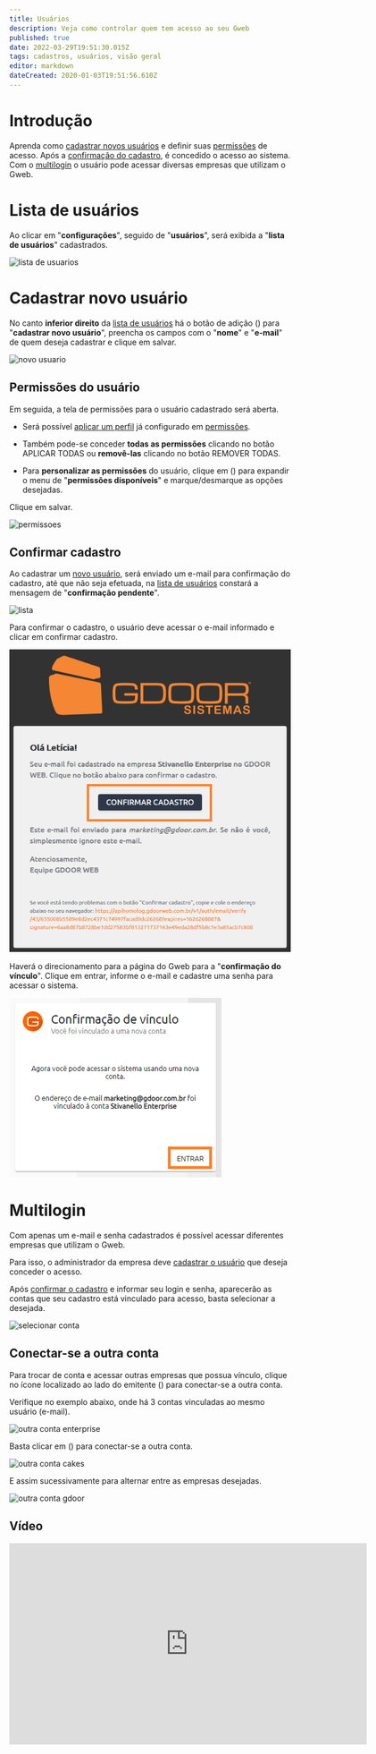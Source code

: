 ```yaml
---
title: Usuários
description: Veja como controlar quem tem acesso ao seu Gweb
published: true
date: 2022-03-29T19:51:30.015Z
tags: cadastros, usuários, visão geral
editor: markdown
dateCreated: 2020-01-03T19:51:56.610Z
---
```


# Introdução

Aprenda como [cadastrar novos usuários](/configuracoes/usuarios#cadastrar-novo-usuário) e definir suas [permissões](https://help.gdoorweb.com.br/pt-br/configuracoes/permissoes) de acesso. Após a [confirmação do cadastro](/configuracoes/usuarios#confirmar-cadastro), é concedido o acesso ao sistema.
Com o [multilogin](/configuracoes/usuarios#multilogin) o usuário pode acessar diversas empresas que utilizam o Gweb.

# Lista de usuários

Ao clicar em "**configurações**", seguido de "**usuários**", será exibida a "**lista de usuários**" cadastrados.

![lista de usuarios](/config/usuários/0_lista_de_usuarios.png)

# Cadastrar novo usuário

No canto **inferior direito** da [lista de usuários](/configuracoes/usuarios#lista-de-usuários) há o botão de adição (<em class="mdi mdi-plus"></em>) para "**cadastrar novo usuário**", preencha os campos com o "**nome**" e "**e-mail**" de quem deseja cadastrar e clique em <span class="mat-button mdi "> salvar</span>.

![novo usuario](/config/usuários/1_novo_usuario.png)

## Permissões do usuário

Em seguida, a tela de permissões para o usuário cadastrado será aberta.

- Será possível [aplicar um perfil](https://help.gdoorweb.com.br/configuracoes/permissoes#perfil) já configurado em [permissões](https://help.gdoorweb.com.br/pt-br/configuracoes/permissoes).

- Também pode-se conceder **todas as permissões** clicando no botão <span class="mat-button mdi "> APLICAR TODAS</span> ou  **removê-las** clicando no botão <span class="mat-button mdi "> REMOVER TODAS</span>.

- Para **personalizar as permissões** do usuário, clique em (<em class="mdi mdi-chevron-down"></em>) para expandir o menu de "**permissões disponíveis**" e marque/desmarque as opções desejadas.

Clique em <span class="mat-button mdi "> salvar</span>.

![permissoes](/config/usuários/2_permissoes.png)

## Confirmar cadastro	

Ao cadastrar um [novo usuário](/configuracoes/usuarios#cadastrar-novo-usuário), será enviado um e-mail para confirmação do cadastro, até que não seja efetuada, na [lista de usuários](/configuracoes/usuarios#lista-de-usuários) constará a mensagem de "**confirmação pendente**".

![lista](/config/usuários/3_lista.png)

Para confirmar o cadastro, o usuário deve acessar o e-mail informado e clicar em <span class="mat-button mdi "> confirmar cadastro</span>.

![e-mail confirmação](/config/usuários/4_email_confirmação.png)

Haverá o direcionamento para a página do Gweb para a "**confirmação do vínculo**".
Clique em <span class="mat-button mdi "> entrar</span>, informe o e-mail e cadastre uma senha para acessar o sistema.

![confirmação](/config/usuários/5_confirmação.png)

# Multilogin

Com apenas um e-mail e senha cadastrados é possível acessar diferentes empresas que utilizam o Gweb.

Para isso, o administrador da empresa deve [cadastrar o usuário](/configuracoes/usuarios#cadastrar-novo-usuário) que deseja conceder o acesso.

Após [confirmar o cadastro](/configuracoes/usuarios#confirmar-cadastro) e informar seu login e senha, aparecerão as contas que seu cadastro está vinculado para acesso, basta selecionar a desejada.

![selecionar conta](/config/usuários/8_selecionar_conta.png)

## Conectar-se a outra conta

Para trocar de conta e acessar outras empresas que possua vínculo, clique no ícone localizado ao lado do emitente (<em class="mdi mdi-home-import-outline"></em>) para conectar-se a outra conta.

Verifique no exemplo abaixo, onde há 3 contas vinculadas ao mesmo usuário (e-mail).

![outra conta enterprise](/config/usuários/9_outra_conta_enterprise.png)

Basta clicar em (<em class="mdi mdi-home-import-outline"></em>) para conectar-se a outra conta.

![outra conta cakes](/config/usuários/10_outra_conta_cakes.png)

E assim sucessivamente para alternar entre as empresas desejadas.

![outra conta gdoor](/config/usuários/11_outra_conta_gdoor.png)

## Vídeo

<div class=text-center>
<iframe width="640" height="360" src="https://www.youtube.com/embed/2Vzhu-ogFxc" title="YouTube video player" frameborder="0" allow="accelerometer; autoplay; clipboard-write; encrypted-media; gyroscope; picture-in-picture" allowfullscreen></iframe>
